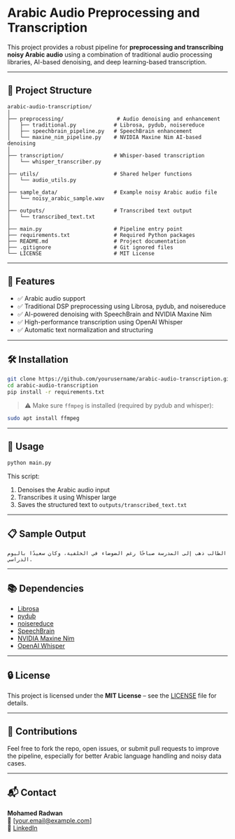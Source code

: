 
# Arabic Audio Preprocessing and Transcription

This project provides a robust pipeline for **preprocessing and transcribing noisy Arabic audio** using a combination of traditional audio processing libraries, AI-based denoising, and deep learning-based transcription.

---

## 📂 Project Structure

```
arabic-audio-transcription/
│
├── preprocessing/                 # Audio denoising and enhancement
│   ├── traditional.py            # Librosa, pydub, noisereduce
│   ├── speechbrain_pipeline.py   # SpeechBrain enhancement
│   └── maxine_nim_pipeline.py    # NVIDIA Maxine Nim AI-based denoising
│
├── transcription/                # Whisper-based transcription
│   └── whisper_transcriber.py
│
├── utils/                        # Shared helper functions
│   └── audio_utils.py
│
├── sample_data/                  # Example noisy Arabic audio file
│   └── noisy_arabic_sample.wav
│
├── outputs/                      # Transcribed text output
│   └── transcribed_text.txt
│
├── main.py                       # Pipeline entry point
├── requirements.txt              # Required Python packages
├── README.md                     # Project documentation
├── .gitignore                    # Git ignored files
└── LICENSE                       # MIT License
```

---

## 🚀 Features

- ✅ Arabic audio support
- ✅ Traditional DSP preprocessing using Librosa, pydub, and noisereduce
- ✅ AI-powered denoising with SpeechBrain and NVIDIA Maxine Nim
- ✅ High-performance transcription using OpenAI Whisper
- ✅ Automatic text normalization and structuring

---

## 🛠️ Installation

```bash
git clone https://github.com/yourusername/arabic-audio-transcription.git
cd arabic-audio-transcription
pip install -r requirements.txt
```

> ⚠️ Make sure `ffmpeg` is installed (required by pydub and whisper):

```bash
sudo apt install ffmpeg
```

---

## 🧪 Usage

```bash
python main.py
```

This script:
1. Denoises the Arabic audio input
2. Transcribes it using Whisper large
3. Saves the structured text to `outputs/transcribed_text.txt`

---

## 📋 Sample Output

```
الطالب ذهب إلى المدرسة صباحًا رغم الضوضاء في الخلفية، وكان سعيدًا باليوم الدراسي.
```

---

## 📚 Dependencies

- [Librosa](https://librosa.org/)
- [pydub](https://github.com/jiaaro/pydub)
- [noisereduce](https://github.com/timsainb/noisereduce)
- [SpeechBrain](https://speechbrain.readthedocs.io/)
- [NVIDIA Maxine Nim](https://developer.nvidia.com/maxine)
- [OpenAI Whisper](https://github.com/openai/whisper)

---

## 🔒 License

This project is licensed under the **MIT License** – see the [LICENSE](LICENSE) file for details.

---

## 🤝 Contributions

Feel free to fork the repo, open issues, or submit pull requests to improve the pipeline, especially for better Arabic language handling and noisy data cases.

---

## 📬 Contact

**Mohamed Radwan**  
📧 [your.email@example.com]  
💼 [LinkedIn](https://linkedin.com/in/yourprofile)
